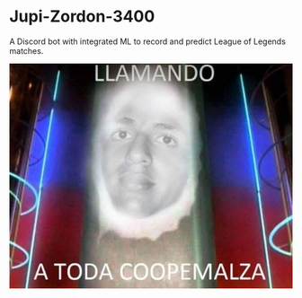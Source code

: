 # Jupi-Zordon-3400

A Discord bot with integrated ML to record and predict League of Legends matches.

![jupi-zordon](https://github.com/ajoscram/Jupi-Zordon-3400/blob/main/docs/img/logo.jpg)